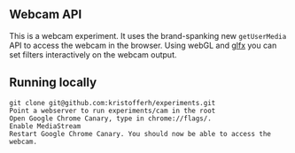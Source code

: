 Webcam API 
-----------------------

This is a webcam experiment. It uses the brand-spanking new <code>getUserMedia</code> API to access the webcam in the browser. Using webGL and [glfx](http://evanw.github.com/glfx.js/) you can set filters interactively on the webcam output.

Running locally
---------------

    git clone git@github.com:kristofferh/experiments.git
    Point a webserver to run experiments/cam in the root
    Open Google Chrome Canary, type in chrome://flags/.
    Enable MediaStream 
    Restart Google Chrome Canary. You should now be able to access the webcam.
